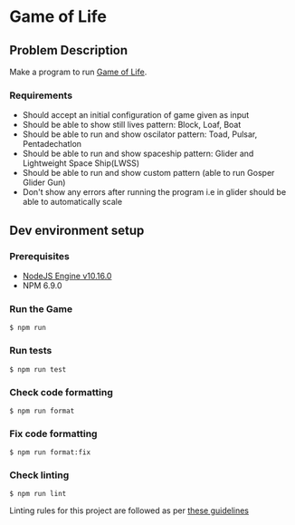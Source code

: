 # Game of Life

## Problem Description

Make a program to run [Game of Life](https://en.wikipedia.org/wiki/Conway%27s_Game_of_Life).

### Requirements

- Should accept an initial configuration of game given as input
- Should be able to show still lives pattern: Block, Loaf, Boat
- Should be able to run and show oscilator pattern: Toad, Pulsar, Pentadechatlon
- Should be able to run and show spaceship pattern: Glider and Lightweight Space Ship(LWSS)
- Should be able to run and show custom pattern (able to run Gosper Glider Gun)
- Don't show any errors after running the program i.e in glider should be able to automatically scale

## Dev environment setup

### Prerequisites

- [NodeJS Engine v10.16.0](https://nodejs.org/en/download/)
- NPM 6.9.0

### Run the Game
```
$ npm run
```

### Run tests
```
$ npm run test
```

### Check code formatting
```
$ npm run format
```

### Fix code formatting
```
$ npm run format:fix
```

### Check linting
```
$ npm run lint
```
Linting rules for this project are followed as per [these guidelines](https://github.com/airbnb/javascript)
